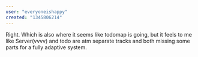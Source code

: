 ```yaml
---
user: "everyoneishappy"
created: "1345806214"
---
```


Right.  Which is also where it seems like todomap is going, but it feels to me like Server(vvvv) and todo are atm separate tracks and both missing some parts for a fully adaptive system. 
